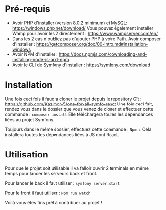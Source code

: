 # Pré-requis
- Avoir PHP d'installer (version 8.0.2 minimum) et MySQL: https://windows.php.net/download/
Vous pouvez également installer Wamp pour avoir les 2 directement :
https://www.wampserver.com/en/ 
- Dans les 2 cas n'oubliez pas d'ajouter PHP à votre Path.
Avoir composer d'installer : 
https://getcomposer.org/doc/00-intro.md#installation-windows
- Avoir NPM d'installer : 
https://docs.npmjs.com/downloading-and-installing-node-js-and-npm
- Avoir le CLI de Symfony d'installer : 
https://symfony.com/download

# Installation
Une fois ceci fois il faudra cloner le projet depuis le repository Gît : https://github.com/Kazimor-5/one-for-all-symfo-react
Une fois ceci fait, rendez vous dans le dossier que vous venez de cloner et effectuer cette commande : 
`composer install`
Elle téléchargera toutes les dépendances liées au projet Symfony.

Toujours dans le même dossier, effectuez cette commande : 
`Npm i`
Cela installera toutes les dépendances liées à JS dont React. 
 
# Utilisation

Pour que le projet soit utilisable il va falloir ouvrir 2 terminals en même temps pour lancer les serveurs back et front. 

Pour lancer le back il faut utiliser : 
`symfony server:start`

Pour le front il faut utiliser : 
`Npm run watch`

Voilà vous êtes fins prêt à contribuer au projet !
